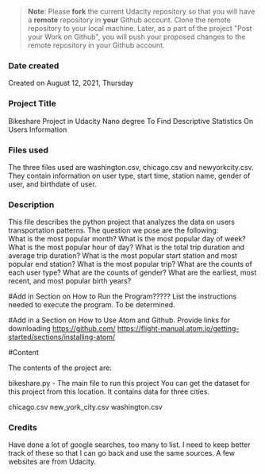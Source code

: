 >**Note**: Please **fork** the current Udacity repository so that you will have a **remote** repository in **your** Github account. Clone the remote repository to your local machine. Later, as a part of the project "Post your Work on Github", you will push your proposed changes to the remote repository in your Github account.

### Date created
Created on August 12, 2021, Thursday

### Project Title
Bikeshare Project in Udacity Nano degree To Find Descriptive Statistics On Users Information

### Files used
The three files used are washington.csv, chicago.csv and newyorkcity.csv.  They contain information on user type, start time, station name, gender of user, and birthdate of user.  


### Description
 This file describes the python project that analyzes the data on users transportation patterns.  The question we pose are the following:  
What is the most popular month?
What is the most popular day of week?
What is the most popular hour of day?
What is the total trip duration and average trip duration?
What is the most popular start station and most popular end station?
What is the most popular trip?
What are the counts of each user type?
What are the counts of gender?
What are the earliest, most recent, and most popular birth years?

#Add in Section on How to Run the Program?????
List the instructions needed to execute the program.  To be determined.  

#Add in a Section on How to Use Atom and Github.  Provide links for downloading
https://github.com/
https://flight-manual.atom.io/getting-started/sections/installing-atom/


#Content

The contents of the project are:

bikeshare.py - The main file to run this project
You can get the dataset for this project from this location. It contains data for three cities.

chicago.csv
new_york_city.csv
washington.csv

### Credits
Have done a lot of google searches, too many to list.   I need to keep better track of these so that I can go back and use the same sources.  A few websites are from Udacity.
